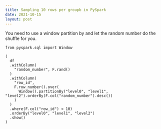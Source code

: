 ```yaml
---
title: Sampling 10 rows per groupb in PySpark
date: 2021-10-15
layout: post
---
```


You need to use a window partition by and let the random number do the shuffle for you.


	from pyspark.sql import Window

	(
	  df
	  .withColumn(
	    "random_number", F.rand()
	  )
	  .withColumn(
	    "row_id",
	    F.row_number().over(
	      Window().partitionBy("level0", "level1", "level2").orderBy(F.col("random_number").desc())
	    )
	  ) 
	  .where(F.col("row_id") < 10)
	  .orderBy("level0", "level1", "level2")
	  .show()
	)

